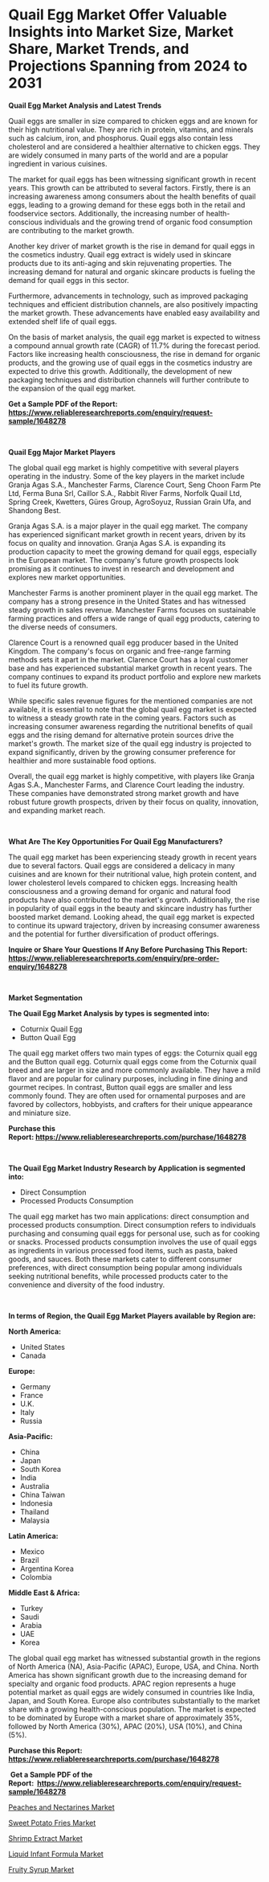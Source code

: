 <p><h1>Quail Egg Market Offer Valuable Insights into Market Size, Market Share, Market Trends, and Projections Spanning from 2024 to 2031</h1></p><p><strong>Quail Egg Market Analysis and Latest Trends</strong></p>
<p><p>Quail eggs are smaller in size compared to chicken eggs and are known for their high nutritional value. They are rich in protein, vitamins, and minerals such as calcium, iron, and phosphorus. Quail eggs also contain less cholesterol and are considered a healthier alternative to chicken eggs. They are widely consumed in many parts of the world and are a popular ingredient in various cuisines.</p><p>The market for quail eggs has been witnessing significant growth in recent years. This growth can be attributed to several factors. Firstly, there is an increasing awareness among consumers about the health benefits of quail eggs, leading to a growing demand for these eggs both in the retail and foodservice sectors. Additionally, the increasing number of health-conscious individuals and the growing trend of organic food consumption are contributing to the market growth.</p><p>Another key driver of market growth is the rise in demand for quail eggs in the cosmetics industry. Quail egg extract is widely used in skincare products due to its anti-aging and skin rejuvenating properties. The increasing demand for natural and organic skincare products is fueling the demand for quail eggs in this sector.</p><p>Furthermore, advancements in technology, such as improved packaging techniques and efficient distribution channels, are also positively impacting the market growth. These advancements have enabled easy availability and extended shelf life of quail eggs.</p><p>On the basis of market analysis, the quail egg market is expected to witness a compound annual growth rate (CAGR) of 11.7% during the forecast period. Factors like increasing health consciousness, the rise in demand for organic products, and the growing use of quail eggs in the cosmetics industry are expected to drive this growth. Additionally, the development of new packaging techniques and distribution channels will further contribute to the expansion of the quail egg market.</p></p>
<p><strong>Get a Sample PDF of the Report:&nbsp; <a href="https://www.reliableresearchreports.com/enquiry/request-sample/1648278">https://www.reliableresearchreports.com/enquiry/request-sample/1648278</a></strong></p>
<p>&nbsp;</p>
<p><strong>Quail Egg Major Market Players</strong></p>
<p><p>The global quail egg market is highly competitive with several players operating in the industry. Some of the key players in the market include Granja Agas S.A., Manchester Farms, Clarence Court, Seng Choon Farm Pte Ltd, Ferma Buna Srl, Caillor S.A., Rabbit River Farms, Norfolk Quail Ltd, Spring Creek, Kwetters, Güres Group, AgroSoyuz, Russian Grain Ufa, and Shandong Best.</p><p>Granja Agas S.A. is a major player in the quail egg market. The company has experienced significant market growth in recent years, driven by its focus on quality and innovation. Granja Agas S.A. is expanding its production capacity to meet the growing demand for quail eggs, especially in the European market. The company's future growth prospects look promising as it continues to invest in research and development and explores new market opportunities.</p><p>Manchester Farms is another prominent player in the quail egg market. The company has a strong presence in the United States and has witnessed steady growth in sales revenue. Manchester Farms focuses on sustainable farming practices and offers a wide range of quail egg products, catering to the diverse needs of consumers.</p><p>Clarence Court is a renowned quail egg producer based in the United Kingdom. The company's focus on organic and free-range farming methods sets it apart in the market. Clarence Court has a loyal customer base and has experienced substantial market growth in recent years. The company continues to expand its product portfolio and explore new markets to fuel its future growth.</p><p>While specific sales revenue figures for the mentioned companies are not available, it is essential to note that the global quail egg market is expected to witness a steady growth rate in the coming years. Factors such as increasing consumer awareness regarding the nutritional benefits of quail eggs and the rising demand for alternative protein sources drive the market's growth. The market size of the quail egg industry is projected to expand significantly, driven by the growing consumer preference for healthier and more sustainable food options.</p><p>Overall, the quail egg market is highly competitive, with players like Granja Agas S.A., Manchester Farms, and Clarence Court leading the industry. These companies have demonstrated strong market growth and have robust future growth prospects, driven by their focus on quality, innovation, and expanding market reach.</p></p>
<p>&nbsp;</p>
<p><strong>What Are The Key Opportunities For Quail Egg Manufacturers?</strong></p>
<p><p>The quail egg market has been experiencing steady growth in recent years due to several factors. Quail eggs are considered a delicacy in many cuisines and are known for their nutritional value, high protein content, and lower cholesterol levels compared to chicken eggs. Increasing health consciousness and a growing demand for organic and natural food products have also contributed to the market's growth. Additionally, the rise in popularity of quail eggs in the beauty and skincare industry has further boosted market demand. Looking ahead, the quail egg market is expected to continue its upward trajectory, driven by increasing consumer awareness and the potential for further diversification of product offerings.</p></p>
<p><strong>Inquire or Share Your Questions If Any Before Purchasing This Report: <a href="https://www.reliableresearchreports.com/enquiry/pre-order-enquiry/1648278">https://www.reliableresearchreports.com/enquiry/pre-order-enquiry/1648278</a></strong></p>
<p>&nbsp;</p>
<p><strong>Market Segmentation</strong></p>
<p><strong>The Quail Egg Market Analysis by types is segmented into:</strong></p>
<p><ul><li>Coturnix Quail Egg</li><li>Button Quail Egg</li></ul></p>
<p><p>The quail egg market offers two main types of eggs: the Coturnix quail egg and the Button quail egg. Coturnix quail eggs come from the Coturnix quail breed and are larger in size and more commonly available. They have a mild flavor and are popular for culinary purposes, including in fine dining and gourmet recipes. In contrast, Button quail eggs are smaller and less commonly found. They are often used for ornamental purposes and are favored by collectors, hobbyists, and crafters for their unique appearance and miniature size.</p></p>
<p><strong>Purchase this Report:&nbsp;<a href="https://www.reliableresearchreports.com/purchase/1648278">https://www.reliableresearchreports.com/purchase/1648278</a></strong></p>
<p>&nbsp;</p>
<p><strong>The Quail Egg Market Industry Research by Application is segmented into:</strong></p>
<p><ul><li>Direct Consumption</li><li>Processed Products Consumption</li></ul></p>
<p><p>The quail egg market has two main applications: direct consumption and processed products consumption. Direct consumption refers to individuals purchasing and consuming quail eggs for personal use, such as for cooking or snacks. Processed products consumption involves the use of quail eggs as ingredients in various processed food items, such as pasta, baked goods, and sauces. Both these markets cater to different consumer preferences, with direct consumption being popular among individuals seeking nutritional benefits, while processed products cater to the convenience and diversity of the food industry.</p></p>
<p>&nbsp;</p>
<p><strong>In terms of Region, the Quail Egg Market Players available by Region are:</strong></p>
<p>
    <p> <strong> North America: </strong>
        <ul>
            <li>United States</li>
            <li>Canada</li>
        </ul>
        </p> 
    <p> <strong> Europe: </strong>
        <ul>
            <li>Germany</li>
            <li>France</li>
            <li>U.K.</li>
            <li>Italy</li>
            <li>Russia</li>
        </ul>
        </p> 
    <p> <strong> Asia-Pacific: </strong>
        <ul>
            <li>China</li>
            <li>Japan</li>
            <li>South Korea</li>
            <li>India</li>
            <li>Australia</li>
            <li>China Taiwan</li>
            <li>Indonesia</li>
            <li>Thailand</li>
            <li>Malaysia</li>
        </ul>
        </p> 
    <p> <strong> Latin America: </strong>
        <ul>
            <li>Mexico</li>
            <li>Brazil</li>
            <li>Argentina Korea</li>
            <li>Colombia</li>
        </ul>
        </p> 
    <p> <strong> Middle East & Africa: </strong>
        <ul>
            <li>Turkey</li>
            <li>Saudi</li>
            <li>Arabia</li>
            <li>UAE</li>
            <li>Korea</li>
        </ul>
    </p>
    </p>
<p><p>The global quail egg market has witnessed substantial growth in the regions of North America (NA), Asia-Pacific (APAC), Europe, USA, and China. North America has shown significant growth due to the increasing demand for specialty and organic food products. APAC region represents a huge potential market as quail eggs are widely consumed in countries like India, Japan, and South Korea. Europe also contributes substantially to the market share with a growing health-conscious population. The market is expected to be dominated by Europe with a market share of approximately 35%, followed by North America (30%), APAC (20%), USA (10%), and China (5%).</p></p>
<p><strong>Purchase this Report: <a href="https://www.reliableresearchreports.com/purchase/1648278">https://www.reliableresearchreports.com/purchase/1648278</a></strong></p>
<p>&nbsp;<strong>Get a Sample PDF of the Report:&nbsp;&nbsp;<a href="https://www.reliableresearchreports.com/enquiry/request-sample/1648278">https://www.reliableresearchreports.com/enquiry/request-sample/1648278</a></strong></p>
<p><strong></strong></p>
<p><p><a href="https://github.com/gdfhhhj/Market-Research-Report-List-2/blob/main/peaches-and-nectarines-market.md">Peaches and Nectarines Market</a></p><p><a href="https://github.com/gulaimolin/Market-Research-Report-List-2/blob/main/sweet-potato-fries-market.md">Sweet Potato Fries Market</a></p><p><a href="https://github.com/luckyshygirl/Market-Research-Report-List-2/blob/main/shrimp-extract-market.md">Shrimp Extract Market</a></p><p><a href="https://github.com/sofayahoo2023/Market-Research-Report-List-2/blob/main/liquid-infant-formula-market.md">Liquid Infant Formula Market</a></p><p><a href="https://github.com/vimar16th/Market-Research-Report-List-2/blob/main/fruity-syrup-market.md">Fruity Syrup Market</a></p></p>
